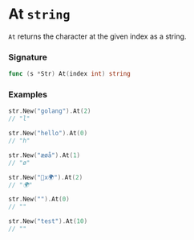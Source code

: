# At `string`

`At` returns the character at the given index as a string.

### Signature

```go
func (s *Str) At(index int) string
```

### Examples

```go
str.New("golang").At(2)
// "l"

str.New("hello").At(0)
// "h"

str.New("æøå").At(1)
// "ø"

str.New("🚀x🌍").At(2)
// "🌍"

str.New("").At(0)
// ""

str.New("test").At(10)
// ""

```

